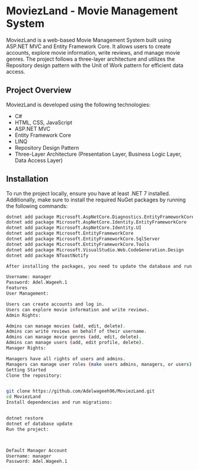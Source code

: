 # MoviezLand - Movie Management System

MoviezLand is a web-based Movie Management System built using ASP.NET MVC and Entity Framework Core. It allows users to create accounts, explore movie information, write reviews, and manage movie genres. The project follows a three-layer architecture and utilizes the Repository design pattern with the Unit of Work pattern for efficient data access.

## Project Overview

MoviezLand is developed using the following technologies:
- C#
- HTML, CSS, JavaScript
- ASP.NET MVC
- Entity Framework Core
- LINQ
- Repository Design Pattern
- Three-Layer Architecture (Presentation Layer, Business Logic Layer, Data Access Layer)

## Installation

To run the project locally, ensure you have at least .NET 7 installed. Additionally, make sure to install the required NuGet packages by running the following commands:

```bash
dotnet add package Microsoft.AspNetCore.Diagnostics.EntityFrameworkCore
dotnet add package Microsoft.AspNetCore.Identity.EntityFrameworkCore
dotnet add package Microsoft.AspNetCore.Identity.UI
dotnet add package Microsoft.EntityFrameworkCore
dotnet add package Microsoft.EntityFrameworkCore.SqlServer
dotnet add package Microsoft.EntityFrameworkCore.Tools
dotnet add package Microsoft.VisualStudio.Web.CodeGeneration.Design
dotnet add package NToastNotify

After installing the packages, you need to update the database and run the migrations. The initial migration will create a default manager account with the following credentials:

Username: manager
Password: Adel.Wageeh.1
Features
User Management:

Users can create accounts and log in.
Users can explore movie information and write reviews.
Admin Rights:

Admins can manage movies (add, edit, delete).
Admins can write reviews on behalf of their username.
Admins can manage movie genres (add, edit, delete).
Admins can manage users (add, edit profile, delete).
Manager Rights:

Managers have all rights of users and admins.
Managers can manage user roles (make users admins, managers, or users).
Getting Started
Clone the repository:


git clone https://github.com/Adelwageeh96/MoviezLand.git
cd MoviezLand
Install dependencies and run migrations:


dotnet restore
dotnet ef database update
Run the project:



Default Manager Account
Username: manager
Password: Adel.Wageeh.1


